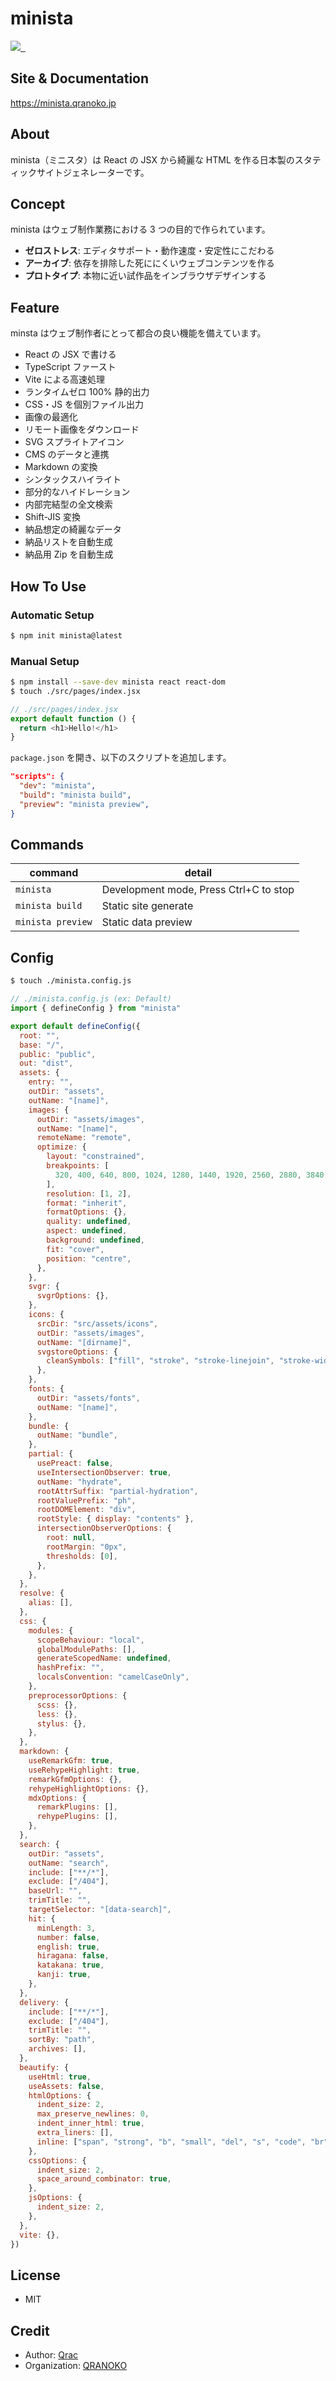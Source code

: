 # minista

<p>
  <a aria-label="Made by QRANOKO" href="https://qranoko.jp">
    <img src="https://img.shields.io/badge/MADE%20BY%20QRANOKO-212121.svg?style=for-the-badge&labelColor=212121">
  </a>
  <a aria-label="NPM version" href="https://www.npmjs.com/package/minista">
    <img alt="" src="https://img.shields.io/npm/v/minista.svg?style=for-the-badge&labelColor=212121">
  </a>
  <a aria-label="License" href="https://github.com/qrac/minista/blob/master/LICENSE">
    <img alt="" src="https://img.shields.io/npm/l/minista.svg?style=for-the-badge&labelColor=212121">
  </a>
</p>

## Site & Documentation

https://minista.qranoko.jp

## About

minista（ミニスタ）は React の JSX から綺麗な HTML を作る日本製のスタティックサイトジェネレーターです。

## Concept

minista はウェブ制作業務における 3 つの目的で作られています。

- **ゼロストレス**: エディタサポート・動作速度・安定性にこだわる
- **アーカイブ**: 依存を排除した死ににくいウェブコンテンツを作る
- **プロトタイプ**: 本物に近い試作品をインブラウザデザインする

## Feature

minsta はウェブ制作者にとって都合の良い機能を備えています。

- React の JSX で書ける
- TypeScript ファースト
- Vite による高速処理
- ランタイムゼロ 100% 静的出力
- CSS・JS を個別ファイル出力
- 画像の最適化
- リモート画像をダウンロード
- SVG スプライトアイコン
- CMS のデータと連携
- Markdown の変換
- シンタックスハイライト
- 部分的なハイドレーション
- 内部完結型の全文検索
- Shift-JIS 変換
- 納品想定の綺麗なデータ
- 納品リストを自動生成
- 納品用 Zip を自動生成

## How To Use

### Automatic Setup

```bash
$ npm init minista@latest
```

### Manual Setup

```bash
$ npm install --save-dev minista react react-dom
$ touch ./src/pages/index.jsx
```

```js
// ./src/pages/index.jsx
export default function () {
  return <h1>Hello!</h1>
}
```

`package.json` を開き、以下のスクリプトを追加します。

```json
"scripts": {
  "dev": "minista",
  "build": "minista build",
  "preview": "minista preview",
}
```

## Commands

| command           | detail                                 |
| ----------------- | -------------------------------------- |
| `minista`         | Development mode, Press Ctrl+C to stop |
| `minista build`   | Static site generate                   |
| `minista preview` | Static data preview                    |

## Config

```bash
$ touch ./minista.config.js
```

```js
// ./minista.config.js (ex: Default)
import { defineConfig } from "minista"

export default defineConfig({
  root: "",
  base: "/",
  public: "public",
  out: "dist",
  assets: {
    entry: "",
    outDir: "assets",
    outName: "[name]",
    images: {
      outDir: "assets/images",
      outName: "[name]",
      remoteName: "remote",
      optimize: {
        layout: "constrained",
        breakpoints: [
          320, 400, 640, 800, 1024, 1280, 1440, 1920, 2560, 2880, 3840,
        ],
        resolution: [1, 2],
        format: "inherit",
        formatOptions: {},
        quality: undefined,
        aspect: undefined,
        background: undefined,
        fit: "cover",
        position: "centre",
      },
    },
    svgr: {
      svgrOptions: {},
    },
    icons: {
      srcDir: "src/assets/icons",
      outDir: "assets/images",
      outName: "[dirname]",
      svgstoreOptions: {
        cleanSymbols: ["fill", "stroke", "stroke-linejoin", "stroke-width"],
      },
    },
    fonts: {
      outDir: "assets/fonts",
      outName: "[name]",
    },
    bundle: {
      outName: "bundle",
    },
    partial: {
      usePreact: false,
      useIntersectionObserver: true,
      outName: "hydrate",
      rootAttrSuffix: "partial-hydration",
      rootValuePrefix: "ph",
      rootDOMElement: "div",
      rootStyle: { display: "contents" },
      intersectionObserverOptions: {
        root: null,
        rootMargin: "0px",
        thresholds: [0],
      },
    },
  },
  resolve: {
    alias: [],
  },
  css: {
    modules: {
      scopeBehaviour: "local",
      globalModulePaths: [],
      generateScopedName: undefined,
      hashPrefix: "",
      localsConvention: "camelCaseOnly",
    },
    preprocessorOptions: {
      scss: {},
      less: {},
      stylus: {},
    },
  },
  markdown: {
    useRemarkGfm: true,
    useRehypeHighlight: true,
    remarkGfmOptions: {},
    rehypeHighlightOptions: {},
    mdxOptions: {
      remarkPlugins: [],
      rehypePlugins: [],
    },
  },
  search: {
    outDir: "assets",
    outName: "search",
    include: ["**/*"],
    exclude: ["/404"],
    baseUrl: "",
    trimTitle: "",
    targetSelector: "[data-search]",
    hit: {
      minLength: 3,
      number: false,
      english: true,
      hiragana: false,
      katakana: true,
      kanji: true,
    },
  },
  delivery: {
    include: ["**/*"],
    exclude: ["/404"],
    trimTitle: "",
    sortBy: "path",
    archives: [],
  },
  beautify: {
    useHtml: true,
    useAssets: false,
    htmlOptions: {
      indent_size: 2,
      max_preserve_newlines: 0,
      indent_inner_html: true,
      extra_liners: [],
      inline: ["span", "strong", "b", "small", "del", "s", "code", "br", "wbr"],
    },
    cssOptions: {
      indent_size: 2,
      space_around_combinator: true,
    },
    jsOptions: {
      indent_size: 2,
    },
  },
  vite: {},
})
```

## License

- MIT

## Credit

- Author: [Qrac](https://qrac.jp)
- Organization: [QRANOKO](https://qranoko.jp)
